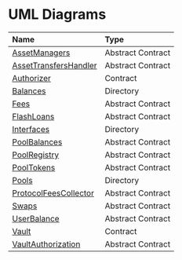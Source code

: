 # UML Diagrams

| Name | Type |
| :--- | :--- |
| [AssetManagers](https://drive.google.com/file/d/1APxTuzAuGTAD0e_AdHJKK24o98d3ghsB/view?usp=sharing) | Abstract Contract |
| [AssetTransfersHandler](https://drive.google.com/file/d/1yCv8UgfqnQUX5SkISHoXCX8239OsIXCX/view?usp=sharing) | Abstract Contract |
| [Authorizer](https://drive.google.com/file/d/1webM_w6tV30qFk0zxhiRBb7ujcetNhHd/view?usp=sharing) | Contract |
| [Balances](https://drive.google.com/file/d/1OA2XI2JmUJzIxnmgD9MnOdEIvKGnrV0K/view?usp=sharing) | Directory |
| [Fees](https://drive.google.com/file/d/170V8w0sPqyt_oRsoPvD8-xt0BQlrnDwK/view?usp=sharing) | Abstract Contract |
| [FlashLoans](https://drive.google.com/file/d/1NsddcFLPyvcdwobDtPXw6frr--ZvN9JU/view?usp=sharing) | Abstract Contract |
| [Interfaces](https://drive.google.com/file/d/19NJL6RE6PAld1s9z7L1QBEyJfx6DezRA/view?usp=sharing) | Directory |
| [PoolBalances](https://drive.google.com/file/d/1krHNvCa4d_WqftwLC-wcJZWgSQNMi24G/view?usp=sharing) | Abstract Contract |
| [PoolRegistry](https://drive.google.com/file/d/1U7hc_siZ6_eKU_CJPxVVXXoMB0eOF8vB/view?usp=sharing) | Abstract Contract |
| [PoolTokens](https://drive.google.com/file/d/1HFTWdXLez_fbHs5zOOzB9ph9oukDyAnG/view?usp=sharing) | Abstract Contract |
| [Pools](https://drive.google.com/file/d/1jJYTKFkJv_My0wm_DC4e7HKPGjqnQpv0/view?usp=sharing) | Directory |
| [ProtocolFeesCollector](https://drive.google.com/file/d/1262iB1iYoO6S9XCMy2pbWw8GYwF3HoN-/view?usp=sharing) | Abstract Contract |
| [Swaps](https://drive.google.com/file/d/1OuW0FE4hEZTbRzvOiQlPX03vwKhNBNfW/view?usp=sharing) | Abstract Contract |
| [UserBalance](https://drive.google.com/file/d/1Yc1LXDAvVm-HfRUYXxdu1sxyU3vM87ua/view?usp=sharing) | Abstract Contract |
| [Vault](https://drive.google.com/file/d/1P4syKeEN0OO00tU-2CUG7mrp9p9Mr_r3/view?usp=sharing) | Contract |
| [VaultAuthorization](https://drive.google.com/file/d/1EvmdgH6oLjvbpOA-N8l-OqoPNaD4_6_w/view?usp=sharing) | Abstract Contract |

